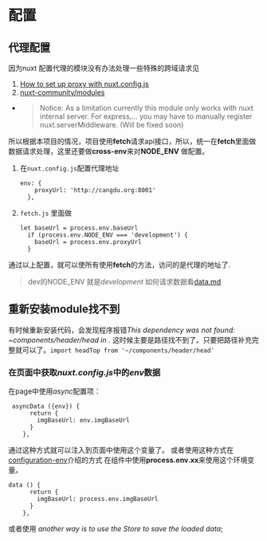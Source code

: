# 配置
## 代理配置
因为nuxt 配置代理的模块没有办法处理一些特殊的跨域请求见

1. [How to set up proxy with nuxt.config.js](https://github.com/nuxt/nuxt.js/issues/762)
2. [nuxt-community/modules](https://github.com/nuxt-community/modules/tree/master/modules/proxy)
  * >Notice: As a limitation currently this module only works with nuxt internal server. For express,... you may have to manually register nuxt.serverMiddleware. (Will be fixed soon)
  
 所以根据本项目的情况，项目使用**fetch**请求api接口，所以，统一在**fetch**里面做数据请求处理，这里还要做**cross-env**来对**NODE_ENV** 做配置。
 1. 在```nuxt.config.js```配置代理地址
    ```
    env: {
        proxyUrl: 'http://cangdu.org:8001'
      },
    ```
 2. ```fetch.js``` 里面做
     ```
     let baseUrl = process.env.baseUrl
       if (process.env.NODE_ENV === 'development') {
         baseUrl = process.env.proxyUrl
       }
     ```
通过以上配置，就可以使所有使用**fetch**的方法，访问的是代理的地址了.
> dev的NODE_ENV 就是*development*
如何请求数据看[data.md](./data.md)

## 重新安装module找不到
有时候重新安装代码，会发现程序报错*This dependency was not found: ~components/header/head in .*
这时候主要是路径找不到了。只要把路径补充完整就可以了。```import headTop from '~/components/header/head'```

### 在页面中获取*nuxt.config.js*中的*env*数据
在page中使用*async*配置项：
```
 asyncData ({env}) {
      return {
        imgBaseUrl: env.imgBaseUrl
      }
    },
```
通过这种方式就可以注入到页面中使用这个变量了。
或者使用这种方式在[configuration-env](https://nuxtjs.org/api/configuration-env/#the-env-property)介绍的方式
在组件中使用**process.env.xx**来使用这个环境变量。
```
data () {
      return {
        imgBaseUrl: process.env.imgBaseUrl
      }
    },
```
或者使用 *another way is to use the Store to save the loaded data*;



